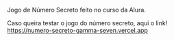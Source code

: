 Jogo de Número Secreto feito no curso da Alura.

Caso queira testar o jogo do número secreto, aqui o link!<br>
https://numero-secreto-gamma-seven.vercel.app
